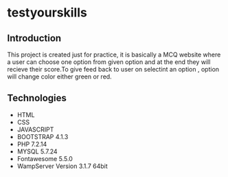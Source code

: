 # testyourskills
## Introduction
This project is created just for practice, it is basically a MCQ website where a user can choose one option from given option and at the end they will recieve their score.To give feed back to user on selectint an option , option will change color either green or red.
## Technologies
* HTML 
* CSS
* JAVASCRIPT
* BOOTSTRAP	4.1.3
* PHP	7.2.14
* MYSQL	5.7.24
* Fontawesome	5.5.0
* WampServer Version 3.1.7 64bit
